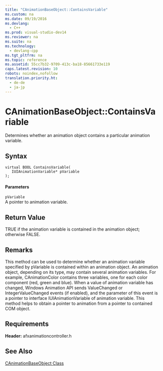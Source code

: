 ```yaml
---
title: "CAnimationBaseObject::ContainsVariable"
ms.custom: na
ms.date: 09/19/2016
ms.devlang: 
  - C++
ms.prod: visual-studio-dev14
ms.reviewer: na
ms.suite: na
ms.technology: 
  - devlang-cpp
ms.tgt_pltfrm: na
ms.topic: reference
ms.assetid: 55cc7b32-9709-413c-ba18-85661733e119
caps.latest.revision: 10
robots: noindex,nofollow
translation.priority.ht: 
  - de-de
  - ja-jp
---
```

# CAnimationBaseObject::ContainsVariable
Determines whether an animation object contains a particular animation variable.  
  
## Syntax  
  
```  
virtual BOOL ContainsVariable(  
   IUIAnimationVariable* pVariable  
);  
```  
  
#### Parameters  
 `pVariable`  
 A pointer to animation variable.  
  
## Return Value  
 TRUE if the animation variable is contained in the animation object; otherwise FALSE.  
  
## Remarks  
 This method can be used to determine whether an animation variable specified by pVariable is contained within an animation object. An animation object, depending on its type, may contain several animation variables. For example, CAnimationColor contains three variables, one for each color component (red, green and blue). When a value of animation variable has changed, Windows Animation API sends ValueChanged or IntegerValueChanged events (if enabled), and the parameter of this event is a pointer to interface IUIAnimationVariable of animation variable. This method helps to obtain a pointer to animation from a pointer to contained COM object.  
  
## Requirements  
 **Header:** afxanimationcontroller.h  
  
## See Also  
 [CAnimationBaseObject Class](../vs140/CAnimationBaseObject-Class.md)